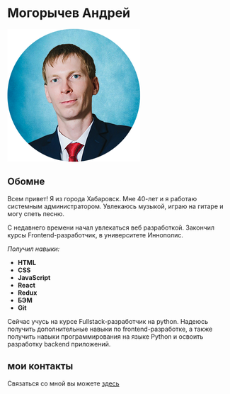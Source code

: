 

# Могорычев Андрей

![Могорычев Андрей](/images/me.png)

## Обомне
Всем привет! Я из города Хабаровск. Мне 40-лет и я работаю системным администратором.
Увлекаюсь музыкой, играю на гитаре и могу спеть песню.

С недавнего времени начал увлекаться веб разработкой. Закончил курсы Frontend-разработчик, в университете Иннополис. 
    
_Получил навыки:_
* **HTML**
* **CSS**
* **JavaScript**
* **React**
* **Redux**
* **БЭМ**
* **Git** 

Сейчас учусь на курсе Fullstack-разработчик на python. Надеюсь получить дополнительные навыки по frontend-разработке, а также получить навыки программирования на языке Python и освоить разработку backеnd приложений.

## мои контакты
Связаться со мной вы можете [здесь](https://vk.com/id9663572)
  




